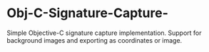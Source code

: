 Obj-C-Signature-Capture-
========================

Simple Objective-C signature capture implementation. Support for background images and exporting as coordinates or image.
